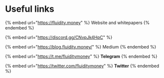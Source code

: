 # Useful links

{% embed url="https://fluidity.money" %}
Website and whitepapers
{% endembed %}

{% embed url="https://discord.gg/CNvpJk4HpC" %}

{% embed url="https://blog.fluidity.money/" %}
Medium
{% endembed %}

{% embed url="https://t.me/fluiditymoney" %}
**Telegram**
{% endembed %}

{% embed url="https://twitter.com/fluiditymoney" %}
**Twitter**
{% endembed %}
